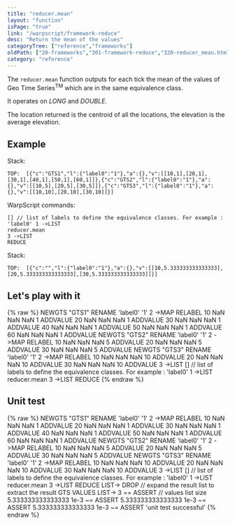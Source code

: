```yaml
---
title: "reducer.mean"
layout: "function"
isPage: "true"
link: "/warpscript/framework-reduce"
desc: "Return the mean of the values"
categoryTree: ["reference","frameworks"]
oldPath: ["20-frameworks","301-framework-reduce","320-reducer_mean.html.md"]
category: "reference"
---
```



The `reducer.mean` function outputs for each tick the mean of the values of Geo Time Series<sup>TM</sup> which are in the same equivalence class.

It operates on *LONG* and *DOUBLE*.

The location returned is the centroid of all the locations, the elevation is the average elevation.

## Example ##

Stack:

    TOP:  [{"c":"GTS1","l":{"label0":"1"},"a":{},"v":[[10,1],[20,1],[30,1],[40,1],[50,1],[60,1]]},{"c":"GTS2","l":{"label0":"1"},"a":{},"v":[[10,5],[20,5],[30,5]]},{"c":"GTS3","l":{"label0":"1"},"a":{},"v":[[10,10],[20,10],[30,10]]}]

WarpScript commands:

    [] // list of labels to define the equivalence classes. For example : 'label0' 1 ->LIST
    reducer.mean
    3 ->LIST
    REDUCE

Stack:

    TOP:  [{"c":"","l":{"label0":"1"},"a":{},"v":[[10,5.333333333333333],[20,5.333333333333333],[30,5.333333333333333]]}]

## Let's play with it ##

{% raw %}
<warp10-warpscript-widget>NEWGTS "GTS1" RENAME
'label0' '1' 2 ->MAP RELABEL
10 NaN NaN NaN  1 ADDVALUE
20 NaN NaN NaN  1 ADDVALUE
30 NaN NaN NaN  1 ADDVALUE
40 NaN NaN NaN  1 ADDVALUE
50 NaN NaN NaN  1 ADDVALUE
60 NaN NaN NaN  1 ADDVALUE
NEWGTS "GTS2" RENAME
'label0' '1' 2 ->MAP RELABEL
10 NaN NaN NaN  5 ADDVALUE
20 NaN NaN NaN  5 ADDVALUE
30 NaN NaN NaN  5 ADDVALUE
NEWGTS "GTS3" RENAME
'label0' '1' 2 ->MAP RELABEL
10 NaN NaN NaN 10 ADDVALUE
20 NaN NaN NaN 10 ADDVALUE
30 NaN NaN NaN 10 ADDVALUE
3 ->LIST
[] // list of labels to define the equivalence classes. For example : 'label0' 1 ->LIST
reducer.mean
3 ->LIST
REDUCE
</warp10-warpscript-widget>
{% endraw %}    


## Unit test ##

{% raw %}
<warp10-warpscript-widget>NEWGTS "GTS1" RENAME
'label0' '1' 2 ->MAP RELABEL
10 NaN NaN NaN  1 ADDVALUE
20 NaN NaN NaN  1 ADDVALUE
30 NaN NaN NaN  1 ADDVALUE
40 NaN NaN NaN  1 ADDVALUE
50 NaN NaN NaN  1 ADDVALUE
60 NaN NaN NaN  1 ADDVALUE
NEWGTS "GTS2" RENAME
'label0' '1' 2 ->MAP RELABEL
10 NaN NaN NaN  5 ADDVALUE
20 NaN NaN NaN  5 ADDVALUE
30 NaN NaN NaN  5 ADDVALUE
NEWGTS "GTS3" RENAME
'label0' '1' 2 ->MAP RELABEL
10 NaN NaN NaN 10 ADDVALUE
20 NaN NaN NaN 10 ADDVALUE
30 NaN NaN NaN 10 ADDVALUE
3 ->LIST
[] // list of labels to define the equivalence classes. For example : 'label0' 1 ->LIST
reducer.mean
3 ->LIST
REDUCE
LIST-> DROP   // expand the result list to extract the result GTS
VALUES LIST->
3 == ASSERT   // values list size
5.333333333333333 1e-3 ~= ASSERT
5.333333333333333 1e-3 ~= ASSERT
5.333333333333333 1e-3 ~= ASSERT
'unit test successful'
</warp10-warpscript-widget>
{% endraw %}        

